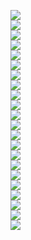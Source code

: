 
![](180_shift.png)  
![](180_shift_no_zeros.png)  
![](ar_removed.png)  
![](ar_removed_no_zeros.png)  
![](cbi_all_error_no_zeros.png)  
![](cbi_all_errors.png)  
![](cbi_cycles_2.png)  
![](cbi_cycles_no_zeros.png)  
![](cbi_meanpot.png)  
![](cbi_og_no_zeros.png)  
![](cbi_solar_min_max.png)  
![](cbi_ssn_categories.png)  
![](cbi_sunspots_time_series.png)  
![](cbi_vel_cycles.png)  
![](cbi_vs_totbsq.png)  
![](min_max_ext.png)  
![](random_pas.png)  
![](random_pas_no_zeros.png)  
![](random_pas_stats.png)  
![](solar_cycles_annotated.png)  
![](solar_cycles_compare.png)  
![](vel_ssn.png)
